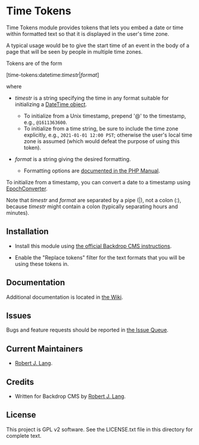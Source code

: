 Time Tokens
================

Time Tokens module provides tokens that lets you embed a date or time within formatted text so that it is displayed in the user's time zone. 

A typical usage would be to give the start time of an event in the body of a page that will be seen by people in multiple time zones.

Tokens are of the form

[time-tokens:datetime:_timestr_|_format_]

where

* _timestr_ is a string specifying the time in any format suitable for initializing a [DateTime object](https://www.php.net/manual/en/class.datetime).
  * To initialize from a Unix timestamp, prepend '@' to the timestamp, e.g., `@1611363600`.
  * To initialize from a time string, be sure to include the time zone explicitly, e.g., `2021-01-01 12:00 PST`; otherwise the user's local time zone is assumed (which would defeat the purpose of using this token).

* _format_ is a string giving the desired formatting.
  * Formatting options are [documented in the PHP Manual](https://www.php.net/manual/en/datetime.format).

To initialize from a timestamp, you can convert a date to a timestamp using [EpochConverter](https://www.epochconverter.com).

Note that _timestr_ and _format_ are separated by a pipe (|), not a colon (:), because _timestr_ might contain a colon (typically separating hours and minutes).


Installation
------------

- Install this module using [the official Backdrop CMS instructions](https://backdropcms.org/guide/modules).

- Enable the "Replace tokens" filter for the text formats that you will be using these tokens in.

Documentation
-------------

Additional documentation is located in [the Wiki](https://github.com/backdrop-contrib/time-tokens/wiki/Documentation).

Issues
------

Bugs and feature requests should be reported in [the Issue Queue](https://github.com/backdrop-contrib/time_tokens/issues).

Current Maintainers
-------------------

- [Robert J. Lang](https://github.com/bugfolder).

Credits
-------

- Written for Backdrop CMS by [Robert J. Lang](https://github.com/bugfolder).

License
-------

This project is GPL v2 software.
See the LICENSE.txt file in this directory for complete text.


